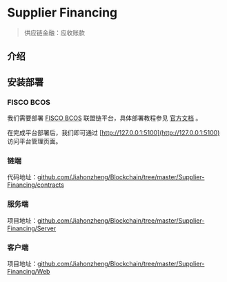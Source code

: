 # Supplier Financing

> 供应链金融：应收账款

## 介绍

## 安装部署

### FISCO BCOS

我们需要部署 [FISCO BCOS](https://fisco-bcos.org) 联盟链平台，具体部署教程参见 [官方文档](https://fisco-bcos-documentation.readthedocs.io/zh_CN/latest/docs/browser/browser.html#id10) 。

在完成平台部署后，我们即可通过 [http://127.0.0.1:5100](http://127.0.0.1:5100) 访问平台管理页面。

### 链端

代码地址：[github.com/Jiahonzheng/Blockchain/tree/master/Supplier-Financing/contracts](https://github.com/Jiahonzheng/Blockchain/tree/master/Supplier-Financing/contracts)

### 服务端

项目地址：[github.com/Jiahonzheng/Blockchain/tree/master/Supplier-Financing/Server](https://github.com/Jiahonzheng/Blockchain/tree/master/Supplier-Financing/Server)

### 客户端

项目地址：[github.com/Jiahonzheng/Blockchain/tree/master/Supplier-Financing/Web](https://github.com/Jiahonzheng/Blockchain/tree/master/Supplier-Financing/Web)

